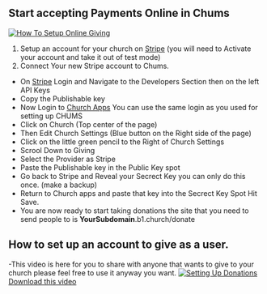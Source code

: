 ## Start accepting Payments Online in Chums

[![How To Setup Online Giving](https://img.youtube.com/vi/M555wWLBEtg/0.jpg)](https://www.youtube.com/watch?v=M555wWLBEtg)

1. Setup an account for your church on [Stripe](https://stripe.com) (you will need to Activate your account and take it  out of test mode)
2. Connect Your new Stripe account to Chums.
- On [Stripe](https://stripe.com) Login and Navigate to the Developers Section then on the left API Keys
- Copy the Publishable key 
- Now Login to [Church Apps](churchapps.org) You can use the same login as you used for setting up CHUMS
- Click on Church (Top center of the page)
- Then Edit Church Settings (Blue button on the Right side of the page)
- Click on the little green pencil to the Right of Church Settings
- Scrool Down to Giving 
- Select the Provider as Stripe 
- Paste the Publishable key in the Public Key spot 
- Go back to Stripe and Reveal your Secrect Key you can only do this once. (make a backup) 
- Return to Church apps and paste that key into the Secrect Key Spot Hit Save.
- You are now ready to start taking donations the site that you need to send people to is **YourSubdomain**.b1.church/donate


## How to set up an account to give as a user.
-This video is here for you to share with anyone that wants to give to your church please feel free to use it anyway you want.
[![Setting Up Donations](https://img.youtube.com/vi/tW8iT-9WuWQ/0.jpg)](https://www.youtube.com/watch?v=tW8iT-9WuWQ)
[Download this video](https://www.dropbox.com/s/1lgwmh2t51lm57c/Setting%20up%20Donations.mp4?dl=0)

